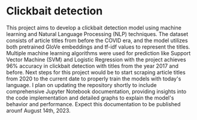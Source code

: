 # Clickbait detection

This project aims to develop a clickbait detection model using machine learning and Natural Language Processing (NLP) techniques. The dataset consists of article titles from before the COVID era, and the model utilizes both pretrained GloVe embeddings and tf-idf values to represent the titles. Multiple machine learning algorithms were used for prediction like Support Vector Machine (SVM) and Logistic Regression with the project achieves 96% accuracy in clickbait detection with titles from the year 2017 and before. Next steps for this project would be to start scraping article titles from 2020 to the current date to properly train the models with today's language. I plan on updating the repository shortly to include comprehensive Jupyter Notebook documentation, providing insights into the code implementation and detailed graphs to explain the model's behavior and performance. Expect this documentation to be published arounf August 14th, 2023.
